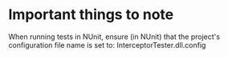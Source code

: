 # Important things to note
When running tests in NUnit, ensure (in NUnit) that the project's configuration file name is set to: InterceptorTester.dll.config
